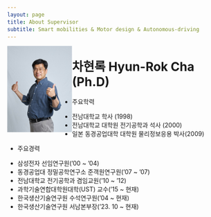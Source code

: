 ```yaml
---
layout: page
title: About Supervisor
subtitle: Smart mobilities & Motor design & Autonomous-driving
---
```


<img align="left" width="150" src="https://github.com/hrchalab/hrchalab.github.io/blob/master/assets/img/hrcha.png?raw=true" />

# 차현록 Hyun-Rok Cha (Ph.D)
* 주요학력
- 전남대학교  학사 (1998)
- 전남대학교 대학원 전기공학과 석사 (2000)
- 일본 동경공업대학 대학원 물리정보응용 박사(2009) 

* 주요경력
- 삼성전자 선임연구원(’00 ~ ’04)
- 동경공업대 정밀공학연구소 준객원연구원(’07 ~ ’07)
- 전남대학교 전기공학과 겸임교원(’10 ~ ’12)
- 과학기술연합대학원대학(UST) 교수(’15 ~ 현재)
- 한국생산기술연구원 수석연구원(’04 ~ 현재)
- 한국생산기술연구원 서남본부장(’23. 10 ~ 현재)
